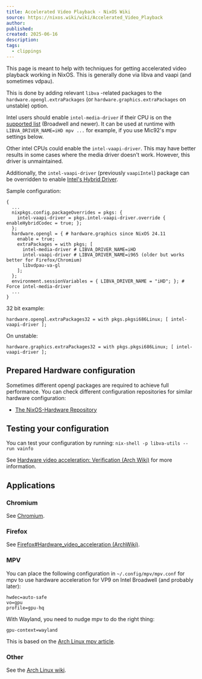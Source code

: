 ```yaml
---
title: Accelerated Video Playback - NixOS Wiki
source: https://nixos.wiki/wiki/Accelerated_Video_Playback
author: 
published: 
created: 2025-06-16
description: 
tags:
  - clippings
---
```




This page is meant to help with techniques for getting accelerated video playback working in NixOS. This is generally done via libva and vaapi (and sometimes vdpau).

This is done by adding relevant `libva` -related packages to the `hardware.opengl.extraPackages` (or `hardware.graphics.extraPackages` on unstable) option.

Intel users should enable `intel-media-driver` if their CPU is on the [supported list](https://github.com/intel/media-driver?tab=readme-ov-file#supported-platforms) (Broadwell and newer). It can be used at runtime with `LIBVA_DRIVER_NAME=iHD mpv ...` for example, if you use Mic92's mpv settings below.

Other intel CPUs could enable the `intel-vaapi-driver`. This may have better results in some cases where the media driver doesn't work. However, this driver is unmaintained.

Additionally, the `intel-vaapi-driver` (previously `vaapiIntel`) package can be overridden to enable [Intel's Hybrid Driver](https://github.com/01org/intel-hybrid-driver).

  
Sample configuration:

```
{
  ...
  nixpkgs.config.packageOverrides = pkgs: {
    intel-vaapi-driver = pkgs.intel-vaapi-driver.override { enableHybridCodec = true; };
  };
  hardware.opengl = { # hardware.graphics since NixOS 24.11
    enable = true;
    extraPackages = with pkgs; [
      intel-media-driver # LIBVA_DRIVER_NAME=iHD
      intel-vaapi-driver # LIBVA_DRIVER_NAME=i965 (older but works better for Firefox/Chromium)
      libvdpau-va-gl
    ];
  };
  environment.sessionVariables = { LIBVA_DRIVER_NAME = "iHD"; }; # Force intel-media-driver
  ...
}
```

32 bit example:

```
hardware.opengl.extraPackages32 = with pkgs.pkgsi686Linux; [ intel-vaapi-driver ];
```

On unstable:

```
hardware.graphics.extraPackages32 = with pkgs.pkgsi686Linux; [ intel-vaapi-driver ];
```

## Prepared Hardware configuration

Sometimes different opengl packages are required to achieve full performance. You can check different configuration repositories for similar hardware configuration:

- [The NixOS-Hardware Repository](https://github.com/NixOS/nixos-hardware)

## Testing your configuration

You can test your configuration by running: `nix-shell -p libva-utils --run vainfo`

See [Hardware video acceleration: Verification (Arch Wiki)](https://wiki.archlinux.org/index.php/Hardware_video_acceleration#Verification) for more information.

## Applications

### Chromium

See [Chromium](https://nixos.wiki/wiki/Chromium#Enable_GPU_accelerated_video_decoding_.28VA-API.29).

### Firefox

See [Firefox#Hardware\_video\_acceleration (ArchWiki)](https://wiki.archlinux.org/index.php/Firefox#Hardware_video_acceleration).

### MPV

You can place the following configuration in `~/.config/mpv/mpv.conf` for mpv to use hardware acceleration for VP9 on Intel Broadwell (and probably later):

```
hwdec=auto-safe
vo=gpu
profile=gpu-hq
```

With Wayland, you need to nudge mpv to do the right thing:

```
gpu-context=wayland
```

This is based on the [Arch Linux mpv article](https://wiki.archlinux.org/title/mpv#Hardware_video_acceleration).

### Other

See the [Arch Linux wiki](https://wiki.archlinux.org/index.php/Hardware_video_acceleration#Application_support).